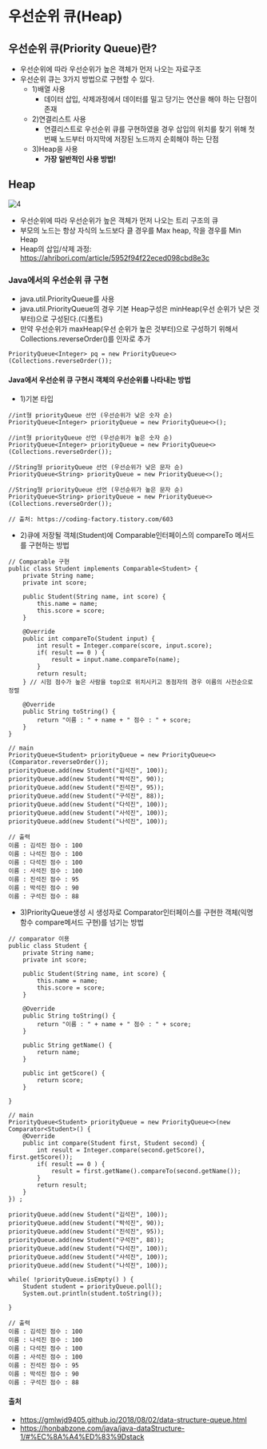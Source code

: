 # 우선순위 큐(Heap)

## 우선순위 큐(Priority Queue)란?
- 우선순위에 따라 우선순위가 높은 객체가 먼저 나오는 자료구조
- 우선순위 큐는 3가지 방법으로 구현할 수 있다.
    - 1)배열 사용
        - 데이터 삽입, 삭제과정에서 데이터를 밀고 당기는 연산을 해야 하는 단점이 존재
    - 2)연결리스트 사용
        - 연결리스트로 우선순위 큐를 구현하였을 경우 삽입의 위치를 찾기 위해 첫 번째 노드부터 마지막에 저장된 노드까지 순회해야 하는 단점
    - 3)Heap을 사용
        - <b>가장 일반적인 사용 방법!</b>
## Heap
![4](https://user-images.githubusercontent.com/44339530/115523011-95c77300-a2c7-11eb-8904-788f4e4617df.png)<br>

- 우선순위에 따라 우선순위가 높은 객체가 먼저 나오는 트리 구조의 큐
- 부모의 노드는 항상 자식의 노드보다 클 경우를 Max heap, 작을 경우를 Min Heap
- Heap의 삽입/삭제 과정: https://ahribori.com/article/5952f94f22eced098cbd8e3c

### Java에서의 우선순위 큐 구현
- java.util.PriorityQueue를 사용
- java.util.PriorityQueue의 경우 기본 Heap구성은 minHeap(우선 순위가 낮은 것부터)으로 구성된다.(디폴트)
- 만약 우선순위가 maxHeap(우선 순위가 높은 것부터)으로 구성하기 위해서 Collections.reverseOrder()를 인자로 추가
~~~
PriorityQueue<Integer> pq = new PriorityQueue<>(Collections.reverseOrder());
~~~

#### Java에서 우선순위 큐 구현시 객체의 우선순위를 나타내는 방법
- 1)기본 타입
~~~
//int형 priorityQueue 선언 (우선순위가 낮은 숫자 순)
PriorityQueue<Integer> priorityQueue = new PriorityQueue<>();

//int형 priorityQueue 선언 (우선순위가 높은 숫자 순)
PriorityQueue<Integer> priorityQueue = new PriorityQueue<>(Collections.reverseOrder());

//String형 priorityQueue 선언 (우선순위가 낮은 문자 순)
PriorityQueue<String> priorityQueue = new PriorityQueue<>(); 

//String형 priorityQueue 선언 (우선순위가 높은 문자 순)
PriorityQueue<String> priorityQueue = new PriorityQueue<>(Collections.reverseOrder());

// 출처: https://coding-factory.tistory.com/603
~~~

- 2)큐에 저장될 객체(Student)에 Comparable인터페이스의 compareTo 메서드를 구현하는 방법
~~~
// Comparable 구현 
public class Student implements Comparable<Student> {
    private String name;
    private int score;

    public Student(String name, int score) {
        this.name = name;
        this.score = score;
    }

    @Override
    public int compareTo(Student input) {
        int result = Integer.compare(score, input.score);
        if( result == 0 ) {
            result = input.name.compareTo(name);
        }
        return result;
    } // 시험 점수가 높은 사람을 top으로 위치시키고 동점자의 경우 이름의 사전순으로 정렬
    
    @Override
    public String toString() {
        return "이름 : " + name + " 점수 : " + score;
    }
}
~~~

~~~
// main
PriorityQueue<Student> priorityQueue = new PriorityQueue<>(Comparator.reverseOrder());
priorityQueue.add(new Student("김석진", 100));
priorityQueue.add(new Student("박석진", 90));
priorityQueue.add(new Student("진석진", 95));
priorityQueue.add(new Student("구석진", 88));
priorityQueue.add(new Student("다석진", 100));
priorityQueue.add(new Student("사석진", 100));
priorityQueue.add(new Student("나석진", 100));
~~~

~~~
// 출력 
이름 : 김석진 점수 : 100
이름 : 나석진 점수 : 100
이름 : 다석진 점수 : 100
이름 : 사석진 점수 : 100
이름 : 진석진 점수 : 95
이름 : 박석진 점수 : 90
이름 : 구석진 점수 : 88
~~~

- 3)PriorityQueue생성 시 생성자로 Comparator인터페이스를 구현한 객체(익명 함수 compare메서드 구현)를 넘기는 방법
~~~
// comparator 이용 
public class Student {
    private String name;
    private int score;

    public Student(String name, int score) {
        this.name = name;
        this.score = score;
    }

    @Override
    public String toString() {
        return "이름 : " + name + " 점수 : " + score;
    }

    public String getName() {
        return name;
    }

    public int getScore() {
        return score;
    }
    
}
~~~

~~~
// main
PriorityQueue<Student> priorityQueue = new PriorityQueue<>(new Comparator<Student>() {
    @Override
    public int compare(Student first, Student second) {
        int result = Integer.compare(second.getScore(), first.getScore());
        if( result == 0 ) {
            result = first.getName().compareTo(second.getName());
        }
        return result;
    }
}) ;

priorityQueue.add(new Student("김석진", 100));
priorityQueue.add(new Student("박석진", 90));
priorityQueue.add(new Student("진석진", 95));
priorityQueue.add(new Student("구석진", 88));
priorityQueue.add(new Student("다석진", 100));
priorityQueue.add(new Student("사석진", 100));
priorityQueue.add(new Student("나석진", 100));

while( !priorityQueue.isEmpty() ) {
    Student student = priorityQueue.poll();
    System.out.println(student.toString());
    
}
~~~

~~~
// 출력 
이름 : 김석진 점수 : 100
이름 : 나석진 점수 : 100
이름 : 다석진 점수 : 100
이름 : 사석진 점수 : 100
이름 : 진석진 점수 : 95
이름 : 박석진 점수 : 90
이름 : 구석진 점수 : 88
~~~

#### 출처
- https://gmlwjd9405.github.io/2018/08/02/data-structure-queue.html
- https://honbabzone.com/java/java-dataStructure-1/#%EC%8A%A4%ED%83%9Dstack